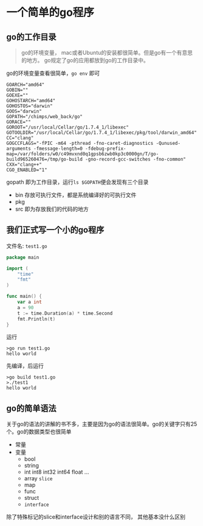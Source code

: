 # 一个简单的go程序

## go的工作目录
>go的环境变量， mac或者Ubuntu的安装都很简单。但是go有一个有意思的地方。
go规定了go的应用都放到go的工作目录中。

go的环境变量查看很简单，`go env` 即可
```
GOARCH="amd64"
GOBIN=""
GOEXE=""
GOHOSTARCH="amd64"
GOHOSTOS="darwin"
GOOS="darwin"
GOPATH="/chimps/web_back/go"
GORACE=""
GOROOT="/usr/local/Cellar/go/1.7.4_1/libexec"
GOTOOLDIR="/usr/local/Cellar/go/1.7.4_1/libexec/pkg/tool/darwin_amd64"
CC="clang"
GOGCCFLAGS="-fPIC -m64 -pthread -fno-caret-diagnostics -Qunused-arguments -fmessage-length=0 -fdebug-prefix-map=/var/folders/w0/c49mvxnd0q1gpsb6zwb0kp3c0000gn/T/go-build965260476=/tmp/go-build -gno-record-gcc-switches -fno-common"
CXX="clang++"
CGO_ENABLED="1"
```
gopath 即为工作目录，运行`ls $GOPATH`便会发现有三个目录
- bin 存放可执行文件，都是系统编译好的可执行文件
- pkg 
- src 即为存放我们的代码的地方

## 我们正式写一个小的go程序
文件名: `test1.go`
```go
package main

import (
	"time"
	"fmt"
)

func main() {
	var a int
	a = 90
	t := time.Duration(a) * time.Second
	fmt.Println(t)
}
```
运行
```
>go run test1.go 
hello world
```
先编译，后运行
```
>go build test1.go
>./test1
hello world
```
## go的简单语法
关于go的语法的讲解的书不多，主要是因为go的语法很简单。go的关键字只有25个。go的数据类型也很简单
- 常量
- 变量
	- bool
	- string
	- int int8 int32 int64 float ...
	- array `slice`
	- map
	- func
	- struct
	- `interface`
	
除了特殊标记的slice和interface设计和别的语言不同， 其他基本没什么区别